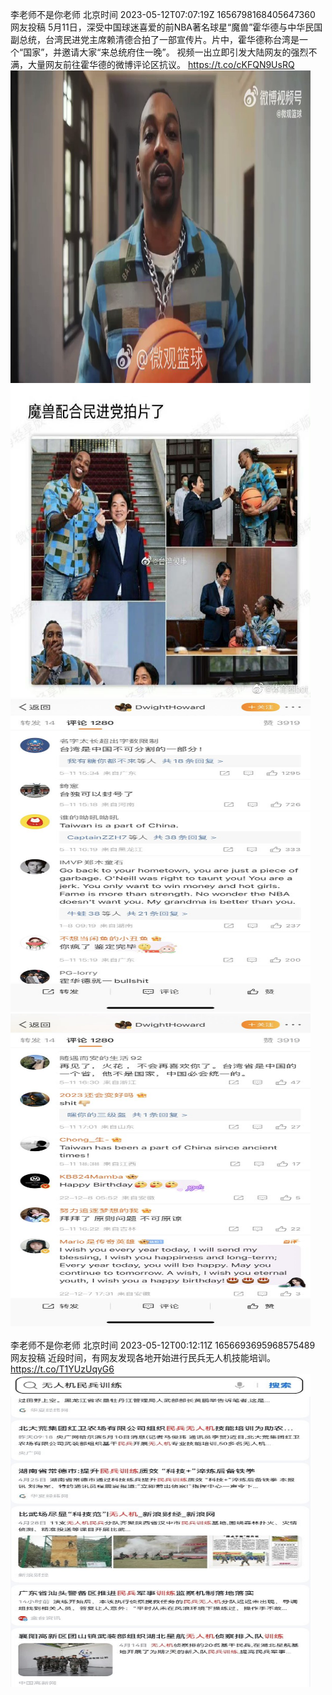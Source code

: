 李老师不是你老师 北京时间 2023-05-12T07:07:19Z 1656798168405647360<br>网友投稿
5月11日，深受中国球迷喜爱的前NBA著名球星“魔兽”霍华德与中华民国副总统，台湾民进党主席赖清德合拍了一部宣传片。片中，霍华德称台湾是一个“国家”，并邀请大家“来总统府住一晚”。
视频一出立即引发大陆网友的强烈不满，大量网友前往霍华德的微博评论区抗议。 https://t.co/cKFQN9UsRQ<br><img src='/temp/video/2023/u-Month-5/n-Day-12/whyyoutouzhele/1656798168405647360_0.jpg' width='480' height='500'><img src='/temp/image/2023/u-Month-5/1656798168405647360_0.jpg' width='480' height='500'><img src='/temp/image/2023/u-Month-5/1656798168405647360_1.jpg' width='480' height='500'><img src='/temp/image/2023/u-Month-5/1656798168405647360_2.jpg' width='480' height='500'><br><br>李老师不是你老师 北京时间 2023-05-12T00:12:11Z 1656693695968575489<br>网友投稿
近段时间，有网友发现各地开始进行民兵无人机技能培训。 https://t.co/T1YUzUqyG6<br><img src='/temp/image/2023/u-Month-5/1656693695968575489_0.jpg' width='480' height='500'><br><br>